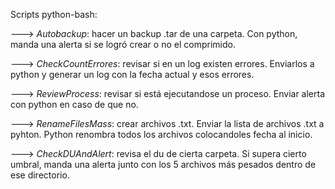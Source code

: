 Scripts python-bash:

---> _Autobackup_: hacer un backup .tar de una carpeta. Con python, manda una alerta si se logró crear o no el comprimido.

---> _CheckCountErrores_: revisar si en un log existen errores. Enviarlos a python y generar un log con la fecha actual y esos errores.

---> _ReviewProcess_: revisar si está ejecutandose un proceso. Enviar alerta con python en caso de que no.

---> _RenameFilesMass_: crear archivos .txt. Enviar la lista de archivos .txt a pyhton. Python renombra todos los archivos colocandoles fecha al inicio.

---> _CheckDUAndAlert_: revisa el du de cierta carpeta. Si supera cierto umbral, manda una alerta junto con los 5 archivos más pesados dentro de ese directorio.
